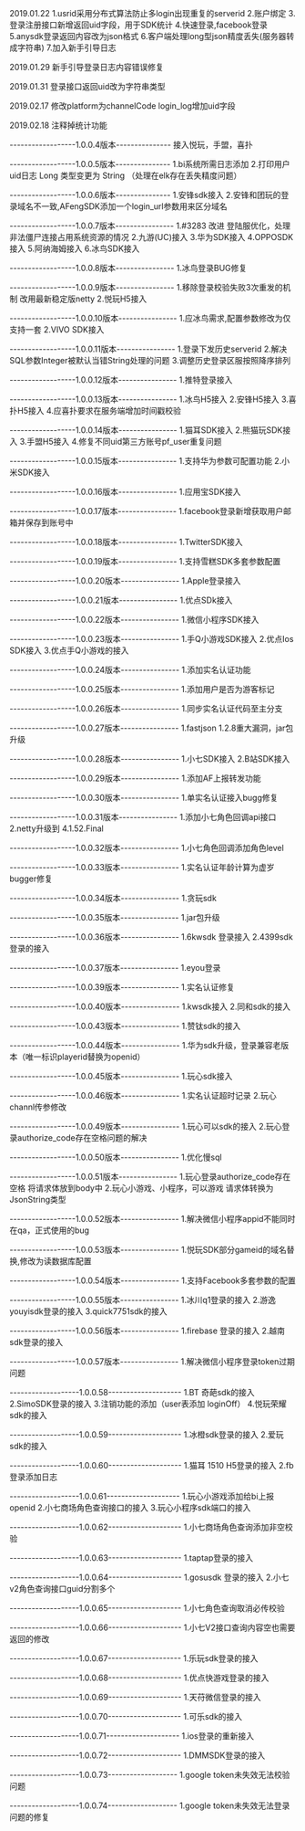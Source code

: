 2019.01.22
1.usrid采用分布式算法防止多login出现重复的serverid
2.账户绑定
3.登录注册接口新增返回uid字段，用于SDK统计
4.快速登录,facebook登录
5.anysdk登录返回内容改为json格式
6.客户端处理long型json精度丢失(服务器转成字符串)
7.加入新手引导日志

2019.01.29
新手引导登录日志内容错误修复

2019.01.31
登录接口返回uid改为字符串类型

2019.02.17
修改platform为channelCode
login_log增加uid字段

2019.02.18
注释掉统计功能

------------------1.0.0.4版本---------------
接入悦玩，手盟，喜扑

------------------1.0.0.5版本---------------
1.bi系统所需日志添加
2.打印用户uid日志 Long 类型变更为 String （处理在elk存在丢失精度问题）

------------------1.0.0.6版本---------------
1.安锋sdk接入
2.安锋和团玩的登录域名不一致,AFengSDK添加一个login_url参数用来区分域名

------------------1.0.0.7版本----------------
1.#3283 改进 登陆服优化，处理非法僵尸连接占用系统资源的情况
2.九游(UC)接入
3.华为SDK接入
4.OPPOSDK接入 
5.阿纳海姆接入
6.冰鸟SDK接入

------------------1.0.0.8版本----------------
1.冰鸟登录BUG修复

------------------1.0.0.9版本----------------
1.移除登录校验失败3次重发的机制 改用最新稳定版netty
2.悦玩H5接入

------------------1.0.0.10版本----------------
1.应冰鸟需求,配置参数修改为仅支持一套
2.VIVO SDK接入

------------------1.0.0.11版本----------------
1.登录下发历史serverid
2.解决SQL参数Integer被默认当错String处理的问题
3.调整历史登录区服按照降序排列

------------------1.0.0.12版本----------------
1.推特登录接入

------------------1.0.0.13版本----------------
1.冰鸟H5接入 
2.安锋H5接入 
3.喜扑H5接入 
4.应喜扑要求在服务端增加时间戳校验

------------------1.0.0.14版本----------------
1.猫耳SDK接入
2.熊猫玩SDK接入
3.手盟H5接入 
4.修复不同uid第三方账号pf_user重复问题

------------------1.0.0.15版本----------------
1.支持华为参数可配置功能
2.小米SDK接入

------------------1.0.0.16版本----------------
1.应用宝SDK接入

------------------1.0.0.17版本----------------
1.facebook登录新增获取用户邮箱并保存到账号中

------------------1.0.0.18版本----------------
1.TwitterSDK接入

------------------1.0.0.19版本----------------
1.支持雪糕SDK多套参数配置

------------------1.0.0.20版本----------------
1.Apple登录接入

------------------1.0.0.21版本----------------
1.优点SDk接入

------------------1.0.0.22版本----------------
1.微信小程序SDK接入

------------------1.0.0.23版本----------------
1.手Q小游戏SDK接入
2.优点Ios SDK接入
3.优点手Q小游戏的接入

------------------1.0.0.24版本----------------
1.添加实名认证功能

------------------1.0.0.25版本----------------
1.添加用户是否为游客标记

------------------1.0.0.26版本----------------
1.同步实名认证代码至主分支

------------------1.0.0.27版本----------------
1.fastjson 1.2.8重大漏洞，jar包升级

------------------1.0.0.28版本----------------
1.小七SDK接入
2.B站SDK接入

------------------1.0.0.29版本----------------
1.添加AF上报转发功能

------------------1.0.0.30版本----------------
1.单实名认证接入bugg修复

------------------1.0.0.31版本----------------
1.添加小七角色回调api接口
2.netty升级到 4.1.52.Final

------------------1.0.0.32版本----------------
1.小七角色回调添加角色level

------------------1.0.0.33版本----------------
1.实名认证年龄计算为虚岁bugger修复

------------------1.0.0.34版本----------------
1.贪玩sdk

------------------1.0.0.35版本----------------
1.jar包升级

------------------1.0.0.36版本----------------
1.6kwsdk 登录接入
2.4399sdk 登录的接入

------------------1.0.0.37版本----------------
1.eyou登录

------------------1.0.0.39版本----------------
1.实名认证修复

------------------1.0.0.40版本----------------
1.kwsdk接入
2.同和sdk的接入

------------------1.0.0.43版本----------------
1.赞钛sdk的接入

------------------1.0.0.44版本----------------
1.华为sdk升级，登录兼容老版本（唯一标识playerid替换为openid）

------------------1.0.0.45版本----------------
1.玩心sdk接入

------------------1.0.0.46版本----------------
1.实名认证超时记录
2.玩心channl传参修改

------------------1.0.0.49版本----------------
1.玩心可以sdk的接入
2.玩心登录authorize_code存在空格问题的解决

------------------1.0.0.50版本----------------
1.优化慢sql

------------------1.0.0.51版本----------------
1.玩心登录authorize_code存在空格 将请求体放到body中
2.玩心小游戏、小程序，可以游戏 请求体转换为JsonString类型

------------------1.0.0.52版本----------------
1.解决微信小程序appid不能同时在qa，正式使用的bug

------------------1.0.0.53版本----------------
1.悦玩SDK部分gameid的域名替换,修改为读数据库配置

------------------1.0.0.54版本----------------
1.支持Facebook多套参数的配置

------------------1.0.0.55版本----------------
1.冰川q1登录的接入
2.游逸youyisdk登录的接入
3.quick7751sdk的接入

------------------1.0.0.56版本----------------
1.firebase 登录的接入
2.越南 sdk登录的接入

------------------1.0.0.57版本----------------
1.解决微信小程序登录token过期问题

-------------------1.0.0.58--------------------
1.BT 奇葩sdk的接入
2.SimoSDK登录的接入
3.注销功能的添加（user表添加 loginOff）
4.悦玩荣耀sdk的接入

-------------------1.0.0.59--------------------
1.冰橙sdk登录的接入
2.爱玩sdk的接入

-------------------1.0.0.60--------------------
1.猫耳 1510 H5登录的接入
2.fb登录添加日志

-------------------1.0.0.61--------------------
1.玩心小游戏添加给bi上报openid
2.小七商场角色查询接口的接入
3.玩心小程序sdk端口的接入

-------------------1.0.0.62--------------------
1.小七商场角色查询添加非空校验

-------------------1.0.0.63--------------------
1.taptap登录的接入

-------------------1.0.0.64--------------------
1.gosusdk 登录的接入
2.小七v2角色查询接口guid分割多个

-------------------1.0.0.65--------------------
1.小七角色查询取消必传校验

-------------------1.0.0.66--------------------
1.小七V2接口查询内容空也需要返回的修改

-------------------1.0.0.67--------------------
1.乐玩sdk登录的接入

-------------------1.0.0.68--------------------
1.优点快游戏登录的接入

-------------------1.0.0.69--------------------
1.天苻微信登录的接入

-------------------1.0.0.70--------------------
1.可乐sdk的接入

-------------------1.0.0.71--------------------
1.ios登录的重新接入

-------------------1.0.0.72--------------------
1.DMMSDK登录的接入

-------------------1.0.0.73-------------------
1.google token未失效无法校验问题

-------------------1.0.0.74-------------------
1.google token未失效无法登录问题的修复

